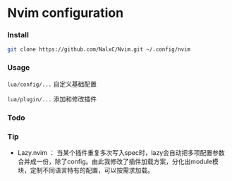 #  Nvim configuration

### Install

```sh
git clone https://github.com/NalxC/Nvim.git ~/.config/nvim
```
### Usage

`lua/config/...` 自定义基础配置

`lua/plugin/...` 添加和修改插件

### Todo

### Tip

- Lazy.nvim ： 当某个插件重复多次写入spec时，lazy会自动把多项配置参数合并成一份，除了config。由此我修改了插件加载方案，分化出module模块，定制不同语言特有的配置，可以按需求加载。
